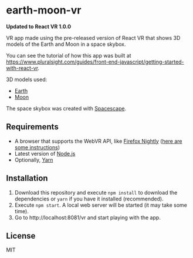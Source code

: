 # earth-moon-vr

**Updated to React VR 1.0.0**

VR app made using the pre-released version of React VR that shows 3D models of the Earth and Moon in a space skybox.

You can see the tutorial of how this app was built at https://www.pluralsight.com/guides/front-end-javascript/getting-started-with-react-vr.

3D models used: 
- [Earth](http://tf3dm.com/3d-model/planet-earth-99065.html)
- [Moon](http://tf3dm.com/3d-model/moon-17150.html)

The space skybox was created with [Spacescape](http://alexcpeterson.com/spacescape/).

## Requirements

- A browser that supports the WebVR API, like [Firefox Nightly](https://nightly.mozilla.org/) ([here are some instructions](https://github.com/Web-VR/iswebvrready/wiki/Instructions%3A-Firefox-Nightly))
- Latest version of [Node.js](https://nodejs.org/)
- Optionally, [Yarn](https://yarnpkg.com/)

## Installation
1. Download this repository and execute `npm install` to download the dependencies or `yarn` if you have it installed (recommended).
2. Execute `npm start`. A local web server will be started (it may take some time).
3. Go to http://localhost:8081/vr and start playing with the app.


## License
MIT